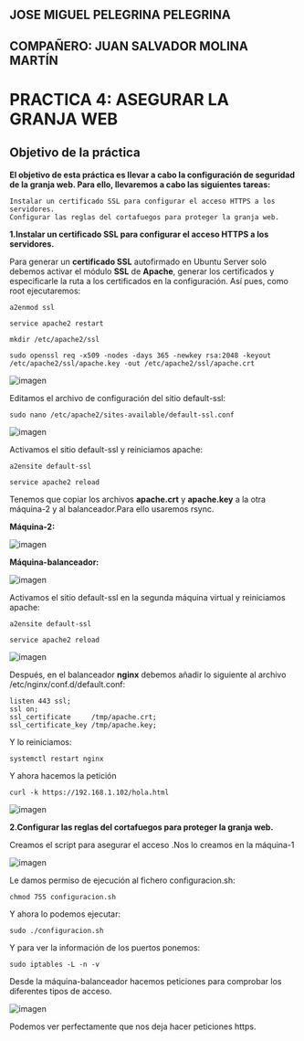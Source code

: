 ## JOSE MIGUEL PELEGRINA PELEGRINA
## COMPAÑERO: JUAN SALVADOR MOLINA MARTÍN

# PRACTICA 4: ASEGURAR LA GRANJA WEB

## Objetivo de la práctica

**El objetivo de esta práctica es llevar a cabo la configuración de seguridad de la granja web. Para ello, llevaremos a cabo las siguientes tareas:**

	Instalar un certificado SSL para configurar el acceso HTTPS a los servidores.
	Configurar las reglas del cortafuegos para proteger la granja web.

**1.Instalar un certificado SSL para configurar el acceso HTTPS a los servidores.**

Para generar un **certificado SSL** autofirmado en Ubuntu Server solo debemos activar el módulo **SSL** de **Apache**, generar los certificados y especificarle la ruta a los certificados en la configuración. Así pues, como root ejecutaremos:


	a2enmod ssl

	service apache2 restart

	mkdir /etc/apache2/ssl

	sudo openssl req -x509 -nodes -days 365 -newkey rsa:2048 -keyout /etc/apache2/ssl/apache.key -out /etc/apache2/ssl/apache.crt

![imagen](https://github.com/josemi10/swap1819/blob/master/practica4/imagenes/openssl.png)

Editamos el archivo de configuración del sitio default-ssl:

	sudo nano /etc/apache2/sites-available/default-ssl.conf

![imagen](https://github.com/josemi10/swap1819/blob/master/practica4/imagenes/default-ssl.png)

Activamos el sitio default-ssl y reiniciamos apache:

	a2ensite default-ssl

	service apache2 reload

Tenemos que copiar los archivos **apache.crt** y **apache.key** a la otra máquina-2 y al balanceador.Para ello usaremos rsync.

**Máquina-2:**

![imagen](https://github.com/josemi10/swap1819/blob/master/practica4/imagenes/rsync-s2.png)

**Máquina-balanceador:**

![imagen](https://github.com/josemi10/swap1819/blob/master/practica4/imagenes/rsync-nginx.png)

Activamos el sitio default-ssl en la segunda máquina virtual y reiniciamos apache:

	a2ensite default-ssl

	service apache2 reload

![imagen](https://github.com/josemi10/swap1819/blob/master/practica4/imagenes/a2ensite.png)

Después, en el balanceador **nginx** debemos añadir lo siguiente al archivo /etc/nginx/conf.d/default.conf:
	
	listen 443 ssl;
	ssl on;
	ssl_certificate		/tmp/apache.crt;
	ssl_certificate_key	/tmp/apache.key;
	
Y lo reiniciamos:

	systemctl restart nginx

Y ahora hacemos la petición

	curl -k https://192.168.1.102/hola.html

![imagen](https://github.com/josemi10/swap1819/blob/master/practica4/imagenes/curl-https.png)

**2.Configurar las reglas del cortafuegos para proteger la granja web.**

Creamos el script para asegurar el acceso .Nos lo creamos en la máquina-1

![imagen](https://github.com/josemi10/swap1819/blob/master/practica4/imagenes/cortafuegos.png)

Le damos permiso de ejecución al fichero configuracion.sh:

	chmod 755 configuracion.sh

Y ahora lo podemos ejecutar:

	sudo ./configuracion.sh

Y para ver la información de los puertos ponemos:

	sudo iptables -L -n -v

Desde la máquina-balanceador hacemos peticiones para comprobar los diferentes tipos de acceso.

![imagen](https://github.com/josemi10/swap1819/blob/master/practica4/imagenes/curl-https2.png)

Podemos ver perfectamente que nos deja hacer peticiones https.

